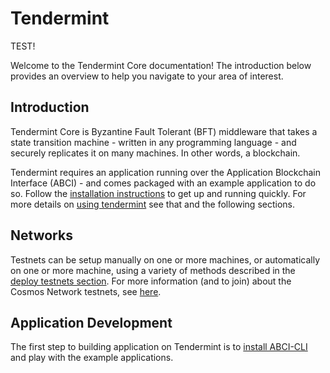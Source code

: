 # Tendermint

TEST!

Welcome to the Tendermint Core documentation! The introduction below provides
an overview to help you navigate to your area of interest.

## Introduction

Tendermint Core is Byzantine Fault Tolerant (BFT) middleware that takes a state
transition machine - written in any programming language - and securely
replicates it on many machines. In other words, a blockchain.

Tendermint requires an application running over the Application Blockchain
Interface (ABCI) - and comes packaged with an example application to do so.
Follow the [installation instructions](./install) to get up and running
quickly. For more details on [using tendermint](./using-tendermint) see that
and the following sections.

## Networks

Testnets can be setup manually on one or more machines, or automatically on one
or more machine, using a variety of methods described in the [deploy testnets
section](./deploy-testnets). For more information (and to join) about the
Cosmos Network testnets, see [here](/getting-started/full-node.md).

## Application Development

The first step to building application on Tendermint is to [install
ABCI-CLI](./getting-started) and play with the example applications.
